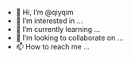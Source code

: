 - 👋 Hi, I’m @qiyqim
- 👀 I’m interested in ...
- 🌱 I’m currently learning ...
- 💞️ I’m looking to collaborate on ...
- 📫 How to reach me ...

<!---
qiyqim/qiyqim is a ✨ special ✨ repository because its `README.md` (this file) appears on your GitHub profile.
You can click the Preview link to take a look at your changes.
--->
